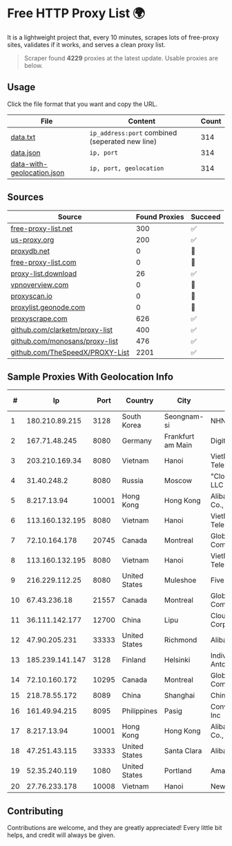 
# Free HTTP Proxy List 🌍

It is a lightweight project that, every 10 minutes, scrapes lots of free-proxy sites, validates if it works, and serves a clean proxy list.


> Scraper found **4229** proxies at the latest update. Usable proxies are below.

## Usage

Click the file format that you want and copy the URL.


|File|Content|Count|
|----|-------|-----|
|[data.txt](https://raw.githubusercontent.com/themiralay/Proxy-List-World/master/data.txt)|`ip_address:port` combined (seperated new line)|314|
|[data.json](https://raw.githubusercontent.com/themiralay/Proxy-List-World/master/data.json)|`ip, port`|314|
|[data-with-geolocation.json](https://raw.githubusercontent.com/themiralay/Proxy-List-World/master/data-with-geolocation.json)|`ip, port, geolocation`|314|

## Sources

|Source|Found Proxies|Succeed|
|------|-------------|-------|
|[free-proxy-list.net](https://free-proxy-list.net)|300|✅|
|[us-proxy.org](https://www.us-proxy.org)|200|✅|
|[proxydb.net](http://proxydb.net)|0|🚫|
|[free-proxy-list.com](https://free-proxy-list.com/?page=&port=&type%5B%5D=http&type%5B%5D=https&up_time=0&search=Search)|0|🚫|
|[proxy-list.download](https://www.proxy-list.download/HTTP)|26|✅|
|[vpnoverview.com](https://vpnoverview.com/privacy/anonymous-browsing/free-proxy-servers)|0|🚫|
|[proxyscan.io](https://www.proxyscan.io)|0|🚫|
|[proxylist.geonode.com](https://proxylist.geonode.com/api/proxy-list?limit=300&page=1&sort_by=lastChecked&sort_type=desc&protocols=http,https)|0|🚫|
|[proxyscrape.com](https://api.proxyscrape.com/v2/?request=displayproxies&protocol=http&timeout=10000&country=all&ssl=all&anonymity=all)|626|✅|
|[github.com/clarketm/proxy-list](https://raw.githubusercontent.com/clarketm/proxy-list/master/proxy-list-raw.txt)|400|✅|
|[github.com/monosans/proxy-list](https://raw.githubusercontent.com/monosans/proxy-list/main/proxies/http.txt)|476|✅|
|[github.com/TheSpeedX/PROXY-List](https://raw.githubusercontent.com/TheSpeedX/PROXY-List/master/http.txt)|2201|✅|


## Sample Proxies With Geolocation Info

|#|Ip|Port|Country|City|Internet Service Provider|
|-|--|----|-------|----|-------------------------|
|1|180.210.89.215|3128|South Korea|Seongnam-si|NHNCLOUD|
|2|167.71.48.245|8080|Germany|Frankfurt am Main|DigitalOcean, LLC|
|3|203.210.169.34|8080|Vietnam|Hanoi|VietNam Post and Telecom Corporation|
|4|31.40.248.2|8080|Russia|Moscow|"Cloud Technologies" LLC trading as Cloud.ru|
|5|8.217.13.94|10001|Hong Kong|Hong Kong|Alibaba (US) Technology Co., Ltd.|
|6|113.160.132.195|8080|Vietnam|Hanoi|VietNam Post and Telecom Corporation|
|7|72.10.164.178|20745|Canada|Montreal|GloboTech Communications|
|8|113.160.132.195|8080|Vietnam|Hanoi|VietNam Post and Telecom Corporation|
|9|216.229.112.25|8080|United States|Muleshoe|Five Area Systems, LLC|
|10|67.43.236.18|21557|Canada|Montreal|GloboTech Communications|
|11|36.111.142.177|12700|China|Lipu|Cloud Computing Corporation|
|12|47.90.205.231|33333|United States|Richmond|Alibaba.com LLC|
|13|185.239.141.147|3128|Finland|Helsinki|Individual Entrepreneur Anton Levin|
|14|72.10.160.172|10295|Canada|Montreal|GloboTech Communications|
|15|218.78.55.172|8089|China|Shanghai|China Telecom (Group)|
|16|161.49.94.215|8095|Philippines|Pasig|Converge ICT Solution Inc|
|17|8.217.13.94|10001|Hong Kong|Hong Kong|Alibaba (US) Technology Co., Ltd.|
|18|47.251.43.115|33333|United States|Santa Clara|Alibaba Cloud LLC|
|19|52.35.240.119|1080|United States|Portland|Amazon.com, Inc.|
|20|27.76.233.178|10008|Vietnam|Hanoi|Newass2011xDSLHCMC|



## Contributing

Contributions are welcome, and they are greatly appreciated! Every
little bit helps, and credit will always be given.

